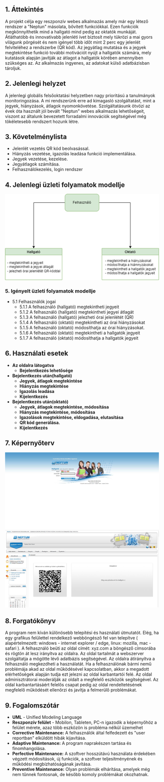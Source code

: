 ## 1. Áttekintés

A projekt célja egy reszponzív webes alkalmazás amely már egy létező rendszer a "Neptun" másolata, bővített funkciókkal. Ezen funkciók megkönnyíthetik mind a hallgató mind pedig az oktatók munkáját. Átláthatóbb és innovatívabb jelenléti ívet biztosít mely tükrözi a mai gyors világunk pörgését és nem igényel több időt mint 2 perc egy jelenlét felviteléhez a rendszerbe (QR kód). Az jegyátlag mutatása és a jegyek megtekintése funkció további motivációt nyújt a hallgatók számára, mely kutatások alapján javítják az átlagot a hallgatók körében amennyiben szükséges az. Az alkalmazás ingyenes, az adatokat külső adatbázisban tároljuk. 

## 2. Jelenlegi helyzet

A jelenlegi globális felsőoktatási helyzetben nagy prioritású a tanulmányok  monitoringozása. A mi rendszerünk erre ad kimagasló szolgáltatást, mint a jegyek, hiányzások, átlagok nyomonkövetése. Szolgáltatásunk ötvözi az évek óta használt jól bevált "Neptun" webes alkalmazás lehetőségeit, viszont az általunk bevezetett forradalmi innovációk segítségével még tökéletesebb rendszert hozunk létre.

## 3. Követelménylista

- Jelenlét vezetés QR kód beolvasással.
- Hiányzás vezetése, igazolás leadása funkció implementálása.
- Jegyek vezetése, kezelése.
- Jegyátlagok számítása.
- Felhasználókezelés, login rendszer

## 4. Jelenlegi üzleti folyamatok modellje

![Üzleti folyamatok](../docs/pics/uzlet.png)


### 5. Igényelt üzleti folyamatok modellje
- 5.1 Felhasználók jogai
    - 5.1.1 A felhasználó (hallgató) megtekintheti jegyeit
    - 5.1.2 A felhasználó (hallgató) megtekintheti jegyei átlagát
    - 5.1.3 A felhasználó (hallgató) jelezheti órai jelenlétét (QR)
    - 5.1.4 A felhasználó (oktató) megtekintheti az órai hiányzásokat
    - 5.1.5 A felhasználó (oktató) módosíthatja az órai hiányzásokat.
    - 5.1.6 A felhasználó (oktató) megtekintheti a hallgatók jegyeit
    - 5.1.7 A felhasználó (oktató) módosíthatja a hallgatók jegyeit

## 6. Használati esetek

- **Az oldalra látogatva**
    - **Bejelentkezés lehetősége**
- **Bejelentkezés után(hallgató)**
    - **Jegyek, átlagok megtekintése**
    - **Hiányzás megtekintése**
    - **Igazolás leadása**
    - **Kijelentkezés**
- **Bejelentkezés után(oktató)**
    - **Jegyek, átlagok megtekintése, módosítása**
    - **Hiányzás megtekintése, módosítása**
    - **Igazolások megtekintése, eldogadása, elutasítása**
    - **QR kód generálása.**
    - **Kijelentkezés**

## 7. Képernyőterv

![Képernyőterv](../docs/pics/kepernyoterv.jpg)
![Képernyőterv2](../docs/pics/kepernyoterv2.jpg)

## 8. Forgatókönyv

A program nem kíván különösebb telepítési és használati útmutatót. Elég, ha egy grafikus felülettel rendelkező webböngésző fel van telepítve ( alapértelmezett: windows - internet explorer / edge, linux: mozilla, mac - safari ). A felhasználó beüti az oldal címét: xyz.com a böngésző címsorába és rögtön át lesz irányítva az oldalra. Az oldal tartalmát a webszerver szolgáltatja a mögötte lévő adatbázis segítségével. Az oldalra átírányítva a felhasználó megkezdheti a használatát. Ha a felhasználónak bármi nemű problémája akad az oldal működésével kapcsolatban, akkor a megadott elérhetőségek alapján tudja ezt jelezni az oldal karbantartói felé. Az oldal adminisztrátorai moderálják az oldalt a megfelelő eszközök segítségével. Az oldal karbantartásáért felelős csapat pedig az oldal rendeltetésének megfelelő működését ellenőrzi és javítja a felmerülő problémákat.

## 9. Fogalomszótár
   
- **UML** - Unified Modeling Language
- **Reszponzív felület** - Mobilon, Tableten, PC-n igazodik a
képernyőhöz a felület mérete, azaz több eszközön is probléma nélkül
üzemelhet
- **Corrective Maintenance:** A felhasználók által felfedezett és "user reportban"
elküldött hibák kijavítása.
- **Adaptive Maintenance:** A program naprakészen tartása és finomhangolása.
- **Perfective Maintenance:** A szoftver hosszútávú használata érdekében végzett
módosítások, új funkciók, a szoftver teljesítményének és működési
megbízhatóságának javítása.
- **Preventive Maintenance:** Olyan problémák elhárítása, amelyek még nem
tűnnek fontosnak, de később komoly problémákat okozhatnak.  